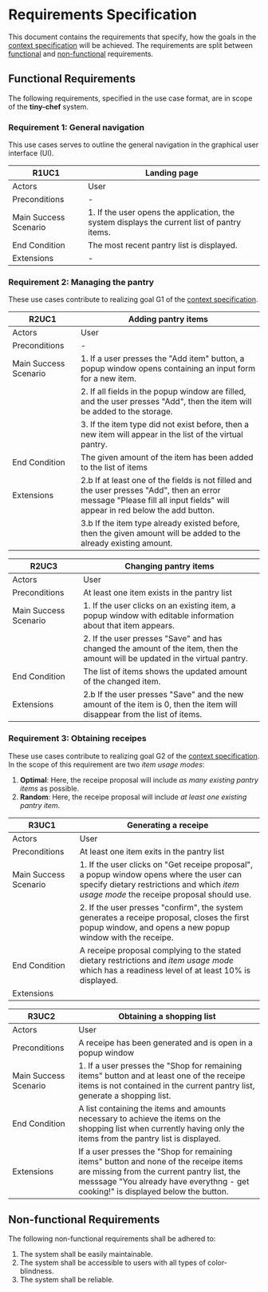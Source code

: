 # Requirements Specification

This document contains the requirements that specify, how the goals in the [context specification](./context-specification.md) will be achieved. The requirements are split between [functional](#functional-requirements) and [non-functional](#non-functional-requirements) requirements.

## Functional Requirements

The following requirements, specified in the use case format, are in scope of the **tiny-chef** system.

### Requirement 1: General navigation

This use cases serves to outline the general navigation in the graphical user interface (UI).

| R1UC1 | Landing page |
|---|---|
| Actors | User |
| Preconditions | - |
| Main Success Scenario | 1. If the user opens the application, the system displays the current list of pantry items. |
| End Condition | The most recent pantry list is displayed. |
| Extensions | - |

### Requirement 2: Managing the pantry

These use cases contribute to realizing goal G1 of the [context specification](./context-specification.md).

| R2UC1 | Adding pantry items |
|---|---|
| Actors | User |
| Preconditions | - |
| Main Success Scenario | 1. If a user presses the "Add item" button, a popup window opens containing an input form for a new item. |
| | 2. If all fields in the popup window are filled, and the user presses "Add", then the item will be added to the storage. |
| | 3. If the item type did not exist before, then a new item will appear in the list of the virtual pantry. |
| End Condition | The given amount of the item has been added to the list of items |
| Extensions | 2.b If at least one of the fields is not filled and the user presses "Add", then an error message "Please fill all input fields" will appear in red below the add button. |
| | 3.b If the item type already existed before, then the given amount will be added to the already existing amount. |

| R2UC3 | Changing pantry items |
|---|---|
| Actors | User |
| Preconditions | At least one item exists in the pantry list |
| Main Success Scenario | 1. If the user clicks on an existing item, a popup window with editable information about that item appears. |
| | 2. If the user presses "Save" and has changed the amount of the item, then the amount will be updated in the virtual pantry. |
| End Condition | The list of items shows the updated amount of the changed item. |
| Extensions | 2.b If the user presses "Save" and the new amount of the item is 0, then the item will disappear from the list of items. |

### Requirement 3: Obtaining receipes

These use cases contribute to realizing goal G2 of the [context specification](context-specification.md). In the scope of this requirement are two *item usage modes*:

1. **Optimal**: Here, the receipe proposal will include *as many existing pantry items* as possible.
2. **Random**: Here, the receipe proposal will include *at least one existing pantry item*.

| R3UC1 | Generating a receipe |
|---|---|
| Actors | User |
| Preconditions | At least one item exits in the pantry list |
| Main Success Scenario | 1. If the user clicks on "Get receipe proposal", a popup window opens where the user can specify dietary restrictions and which *item usage mode* the receipe proposal should use. |
| | 2. If the user presses "confirm", the system generates a receipe proposal, closes the first popup window, and opens a new popup window with the receipe. |
| End Condition | A receipe proposal complying to the stated dietary restrictions and *item usage mode* which has a readiness level of at least 10% is displayed. |
| Extensions | |

| R3UC2 | Obtaining a shopping list |
|---|---|
| Actors | User |
| Preconditions | A receipe has been generated and is open in a popup window |
| Main Success Scenario | 1. If a user presses the "Shop for remaining items" button and at least one of the receipe items is not contained in the current pantry list, generate a shopping list. |
| End Condition | A list containing the items and amounts necessary to achieve the items on the shopping list when currently having only the items from the pantry list is displayed. |
| Extensions | If a user presses the "Shop for remaining items" button and none of the receipe items are missing from the current pantry list, the messsage "You already have everythng - get cooking!" is displayed below the button. |

## Non-functional Requirements

The following non-functional requirements shall be adhered to:

1. The system shall be easily maintainable.
2. The system shall be accessible to users with all types of color-blindness.
3. The system shall be reliable.